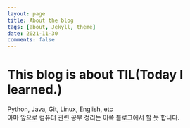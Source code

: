 ```yaml
---
layout: page
title: About the blog
tags: [about, Jekyll, theme]
date: 2021-11-30
comments: false
---
```


# This blog is about TIL(Today I learned.)
Python, Java, Git, Linux, English, etc  
아마 앞으로 컴퓨터 관련 공부 정리는 이쪽 블로그에서 할 듯 합니다.
